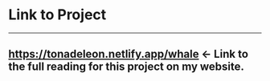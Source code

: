 # Link to Project

---
https://tonadeleon.netlify.app/whale <- Link to the full reading for this project on my website.
---
